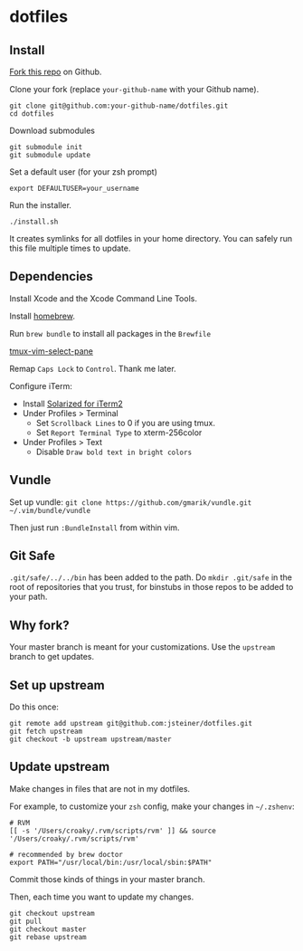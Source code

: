 # dotfiles

## Install

[Fork this repo](https://github.com/jsteiner/dotfiles/fork_select) on Github.

Clone your fork (replace `your-github-name` with your Github name).

    git clone git@github.com:your-github-name/dotfiles.git
    cd dotfiles

Download submodules

    git submodule init
    git submodule update
    
Set a default user (for your zsh prompt)
    
    export DEFAULTUSER=your_username

Run the installer.

    ./install.sh

It creates symlinks for all dotfiles in your home directory. You can safely run
this file multiple times to update.

## Dependencies

Install Xcode and the Xcode Command Line Tools.

Install [homebrew](http://mxcl.github.com/homebrew/).

Run `brew bundle` to install all packages in the `Brewfile`

[tmux-vim-select-pane](https://github.com/derekprior/tmux-vim-select-pane)

Remap `Caps Lock` to `Control`. Thank me later.

Configure iTerm:

* Install [Solarized for
iTerm2](https://github.com/altercation/solarized/tree/master/iterm2-colors-solarized)
* Under Profiles > Terminal
  * Set `Scrollback Lines` to 0 if you are using tmux.
  * Set `Report Terminal Type` to xterm-256color
* Under Profiles > Text
  * Disable `Draw bold text in bright colors`

## Vundle

Set up vundle: `git clone https://github.com/gmarik/vundle.git
~/.vim/bundle/vundle`

Then just run `:BundleInstall` from within vim.

## Git Safe

`.git/safe/../../bin` has been added to the path.
Do `mkdir .git/safe` in the root of repositories that you trust, for binstubs
in those repos to be added to your path.

## Why fork?

Your master branch is meant for your customizations. Use the `upstream` branch
to get updates.

## Set up upstream

Do this once:

    git remote add upstream git@github.com:jsteiner/dotfiles.git
    git fetch upstream
    git checkout -b upstream upstream/master

## Update upstream

Make changes in files that are not in my dotfiles.

For example, to customize your `zsh` config, make your changes in `~/.zshenv`:

    # RVM
    [[ -s '/Users/croaky/.rvm/scripts/rvm' ]] && source '/Users/croaky/.rvm/scripts/rvm'

    # recommended by brew doctor
    export PATH="/usr/local/bin:/usr/local/sbin:$PATH"

Commit those kinds of things in your master branch.

Then, each time you want to update my changes.

    git checkout upstream
    git pull
    git checkout master
    git rebase upstream
